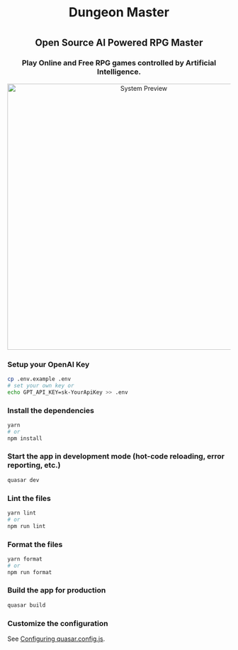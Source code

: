 <div align="center">
  <h1>Dungeon Master<h1>
  <h2>Open Source AI Powered RPG Master</h2>
  <h3>Play <strong>Online and Free</strong> RPG games controlled by Artificial Intelligence.</h3>
  <image src="./public/images/system-preview.png" width="600px" alt="System Preview"></image>
</div>

### Setup your OpenAI Key

```bash
cp .env.example .env
# set your own key or
echo GPT_API_KEY=sk-YourApiKey >> .env
```

### Install the dependencies

```bash
yarn
# or
npm install
```

### Start the app in development mode (hot-code reloading, error reporting, etc.)

```bash
quasar dev
```

### Lint the files

```bash
yarn lint
# or
npm run lint
```

### Format the files

```bash
yarn format
# or
npm run format
```

### Build the app for production

```bash
quasar build
```

### Customize the configuration

See [Configuring quasar.config.js](https://v2.quasar.dev/quasar-cli-webpack/quasar-config-js).
